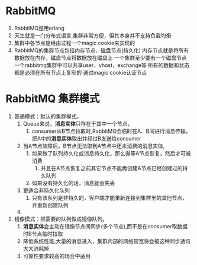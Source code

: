 # RabbitMQ #
1. RabbitMQ是用erlang
2. 天生就是一门分布式语言,集群非常方便，但其本身并不支持负载均衡
3. 集群中各节点是经由过程一个magic cookie来实现的
4. RabbitMQ的集群节点包括内存节点、磁盘节点(持久化)
	内存节点就是将所有数据放在内存，磁盘节点将数据放在磁盘上
	一个集群至少要有一个磁盘节点
	一个rabbitmq集群中可以共享user，vhost，exchange等
	所有的数据和状态都是必须在所有节点上复制的
	通过magic cookie认证节点

# RabbitMQ 集群模式 #
1. 普通模式：默认的集群模式。
	1. Queue来说，**消息实体**只存在于其中一个节点，
		1. consumer从B节点拉取时,RabbitMQ会临时在A、B间进行消息传输，把A中的**消息实体**取出并经过B发送给consumer
	2. 当A节点故障后，B节点无法取到A节点中还未消费的消息实体,
		1. 如果做了队列持久化或消息持久化，那么得等A节点恢复，然后才可被消费
			1. 并且在A节点恢复之前其它节点不能再创建A节点已经创建过的持久队列
		2. 如果没有持久化的话，消息就会失丢
	3. 更适合非持久化队列 
		1. 只有该队列是非持久的，客户端才能重新连接到集群里的其他节点，并重新创建队列
	4. 
2. 镜像模式：把需要的队列做成镜像队列。
	1. **消息实体**会主动在镜像节点间同步(多个节点),而不是在consumer取数据时B节点临时拉取
	2. 降低系统性能,大量的消息进入，集群内部的网络带宽将会被这种同步通讯大大消耗掉
	3. 可靠性要求较高的场合中适用